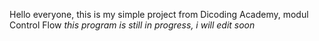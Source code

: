 Hello everyone, this is my simple project from Dicoding Academy, modul Control Flow
*this program is still in progress, i will edit soon*
